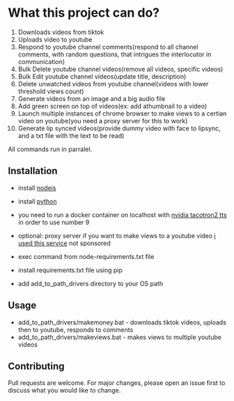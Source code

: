 # What this project can do?
1. Downloads videos from tiktok
2. Uploads video to youtube
3. Respond to youtube channel comments(respond to all channel comments, with random questions, that intrigues the interlocutor in communication)
4. Bulk Delete youtube channel videos(remove all videos, specific videos)
5. Bulk Edit youtube channel videos(update title, description)
6. Delete unwatched videos from youtube channel(videos with lower threshold views count)
7. Generate videos from an image and a big audio file
8. Add green screen on top of videos(ex: add athumbnail to a video)
9. Launch multiple instances of chrome browser to make views to a certian video on youtube(you need a proxy server for this to work)
10. Generate lip synced videos(provide dummy video with face to lipsync, and a txt file with the text to be read)

All commands run in parralel.

## Installation
- install [nodejs](https://nodejs.org/en/download/)
- install [python](https://www.python.org/downloads/)
- you need to run a docker container on localhost with [nvidia tacotron2 tts](https://github.com/NVIDIA/tacotron2) in order to use number 9
- optional: proxy server if you want to make views to a youtube video [i used this service](https://my.didsoft.com/) not sponsored

- exec command from node-requirements.txt file
- install requirements.txt file using pip

- add add_to_path_drivers directory to your OS path

## Usage
- add_to_path_drivers/makemoney.bat - downloads tiktok videos, uploads then to youtube, responds to comments
- add_to_path_drivers/makeviews.bat - makes views to multiple youtube videos

## Contributing
Pull requests are welcome. For major changes, please open an issue first to discuss what you would like to change.